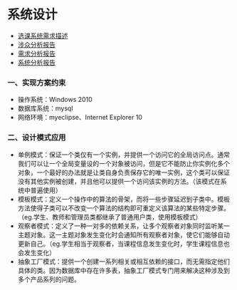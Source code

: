 # 系统设计
* [选课系统需求描述](https://github.com/llandll/OO-Course/blob/master/%E4%BD%9C%E4%B8%9A2%EF%BC%9A%E8%AF%BE%E7%A8%8B%E7%AE%A1%E7%90%86%E7%B3%BB%E7%BB%9F.md)
* [涉众分析报告](https://github.com/wcl199343/OO-Course/blob/master/%E4%BD%9C%E4%B8%9A3%EF%BC%9A%E6%B6%89%E4%BC%97%E5%88%86%E6%9E%90%E6%8A%A5%E5%91%8A%20.md)
* [需求分析报告](https://github.com/wcl199343/OO-Course/edit/master/%E4%BD%9C%E4%B8%9A4%EF%BC%9A%E9%9C%80%E6%B1%82%E5%88%86%E6%9E%90%E6%8A%A5%E5%91%8A.md)
* [系统分析报告](https://github.com/wcl199343/OO-Course/blob/master/%E4%BD%9C%E4%B8%9A5%EF%BC%9A%E7%B3%BB%E7%BB%9F%E5%88%86%E6%9E%90.md)
### 一、实现方案约束
* 操作系统：Windows 2010
* 数据库系统：mysql
* 网络环境：myeclipse、Internet Explorer 10
### 二、设计模式应用
* 单例模式：保证一个类仅有一个实例，并提供一个访问它的全局访问点。通常我们可以让一个全局变量设的一个对象被访问，但是它不能防止你实例化多个对象，一个最好的办法就是让类自身负责保存它的唯一实例，这个类可以保证没有其他实例被创建，并且他可以提供一个访问该实例的方法。（该模式在系统中普遍使用）
* 模板模式：定义一个操作中的算法的骨架，而将一些步骤延迟到子类中。模板方法使得子类可以不改变一个算法的结构即可重定义该算法的某些特定步骤。（eg.学生、教师和管理员类都继承了普通用户类，使用模板模式）
* 观察者模式：定义了一种一对多的依赖关系，让多个观察者对象同时监听某一主题对象。这一主题对象发生变化时会通知所有观察者对象，使它们能够自动更新自己。（eg.学生相当于观察者，当课程信息发生变化时，学生课程信息也会发生变化）
* 抽象工厂模式：提供一个创建一系列相关或相互依赖的接口，而无需指定他们具体的类。因为数据库中存在许多表，抽象工厂模式专门用来解决这种涉及到多个产品系列的问题。
